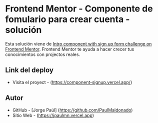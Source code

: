 # Frontend Mentor - Componente de fomulario para crear cuenta - solución

Esta solución viene de [Intro component with sign up form challenge on Frontend Mentor](https://www.frontendmentor.io/challenges/intro-component-with-signup-form-5cf91bd49edda32581d28fd1).
Frontend Mentor te ayuda a hacer crecer tus conocimientos con projectos reales.

## Link del deploy
- Visita el proyect - (https://component-signup.vercel.app/)

## Autor 
- GitHub - [Jorge Paúl] (https://github.com/PaulMaldonado)
- Sitio Web - (https://jpaulmn.vercel.app)
